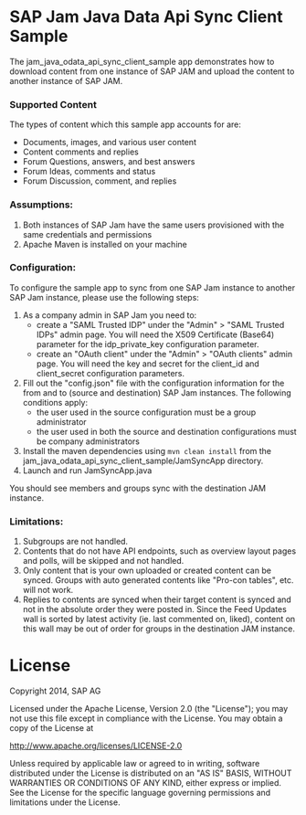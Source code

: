 # SAP Jam Java Data Api Sync Client Sample

The jam_java_odata_api_sync_client_sample app demonstrates how to download content from one instance of SAP JAM and upload the content to another instance of SAP JAM.

### Supported Content
The types of content which this sample app accounts for are:
- Documents, images, and various user content
- Content comments and replies
- Forum Questions, answers, and best answers
- Forum Ideas, comments and status
- Forum Discussion, comment, and replies

### Assumptions:
1. Both instances of SAP Jam have the same users provisioned with the same credentials and permissions
2. Apache Maven is installed on your machine

### Configuration: 
To configure the sample app to sync from one SAP Jam instance to another SAP Jam instance, please use the following steps:

1. As a company admin in SAP Jam you need to:
   - create a "SAML Trusted IDP" under the "Admin" > "SAML Trusted IDPs" admin page. You will need the X509 Certificate (Base64) parameter for the idp_private_key configuration parameter.
   - create an "OAuth client" under the "Admin" > "OAuth clients" admin page. You will need the key and secret for the client_id and client_secret configuration parameters.
2. Fill out the "config.json" file with the configuration information for the from and to (source and destination) SAP Jam instances. The following conditions apply:
   - the user used in the source configuration must be a group administrator
   - the user used in both the source and destination configurations must be company administrators 
3. Install the maven dependencies using ```mvn clean install``` from the jam_java_odata_api_sync_client_sample/JamSyncApp directory.
4. Launch and run JamSyncApp.java
    
You should see members and groups sync with the destination JAM instance. 

### Limitations:
1. Subgroups are not handled.
2. Contents that do not have API endpoints, such as overview layout pages and polls, will be skipped and not handled.
3. Only content that is your own uploaded or created content can be synced. Groups with auto generated contents like "Pro-con tables", etc. will not work.
4. Replies to contents are synced when their target content is synced and not in the absolute order they were posted in. Since the Feed Updates wall is sorted by latest activity (ie. last commented on, liked), content on this wall may be out of order for groups in the destination JAM instance. 



# License
Copyright 2014, SAP AG

Licensed under the Apache License, Version 2.0 (the "License");
you may not use this file except in compliance with the License.
You may obtain a copy of the License at

   http://www.apache.org/licenses/LICENSE-2.0

Unless required by applicable law or agreed to in writing, software
distributed under the License is distributed on an "AS IS" BASIS,
WITHOUT WARRANTIES OR CONDITIONS OF ANY KIND, either express or implied.
See the License for the specific language governing permissions and
limitations under the License.
